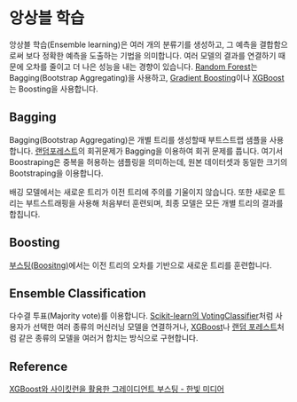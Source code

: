 # 앙상블 학습

앙상블 학습(Ensemble learning)은 여러 개의 분류기를 생성하고, 그 예측을 결합함으로써 보다 정확한 예측을 도출하는 기법을 의미합니다. 여러 모델의 결과를 연결하기 때문에 오차를 줄이고 더 나은 성능을 내는 경향이 있습니다. [Random Forest](https://github.com/kyopark2014/ML-Algorithms/blob/main/random-forest.md)는 Bagging(Bootstrap Aggregating)을 사용하고, [Gradient Boosting](https://github.com/kyopark2014/ML-Algorithms/blob/main/boosting.md#gradient-boosting)이나 [XGBoost](https://github.com/kyopark2014/ML-Algorithms/blob/main/xgboost.md)는 Boosting을 사용합니다.

## Bagging

Bagging(Bootstrap Aggregating)은 개별 트리를 생성할때 부트스트랩 샘플을 사용합니다. [랜덤포레스트](https://github.com/kyopark2014/ML-Algorithms/blob/main/random-forest.md)의 회귀문제가 Bagging을 이용하여 회귀 문제를 풉니다. 여기서 Boostraping은 중복을 허용하는 샘플링을 의미하는데, 원본 데이터셋과 동일한 크기의 Bootstraping을 이용합니다.

배깅 모델에서는 새로운 트리가 이전 트리에 주의를 기울이지 않습니다. 또한 새로운 트리는 부트스트래핑을 사용해 처음부터 훈련되며, 최종 모델은 모든 개별 트리의 결과를 합칩니다. 

## Boosting

[부스팅(Boositng)](https://github.com/kyopark2014/ML-Algorithms/blob/main/boosting.md)에서는 이전 트리의 오차를 기반으로 새로운 트리를 훈련합니다.


## Ensemble Classification

다수결 투표(Majority vote)를 이용합니다. [Scikit-learn의 VotingClassifier](https://scikit-learn.org/stable/modules/generated/sklearn.ensemble.VotingClassifier.html)처럼 사용자가 선택한 여러 종류의 머신러닝 모델을 연결하거나, [XGBoost](https://github.com/kyopark2014/ML-Algorithms/blob/main/xgboost.md)나 [랜덤 포레스트](https://github.com/kyopark2014/ML-Algorithms/blob/main/random-forest.md)처럼 같은 종류의 모델을 여러거 합치는 방식으로 구현합니다. 


## Reference 

[XGBoost와 사이킷런을 활용한 그레이디언트 부스팅 - 한빛 미디어](https://github.com/rickiepark/handson-gb)
